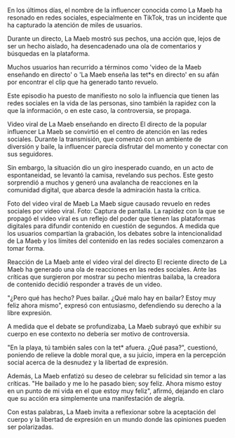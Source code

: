 En los últimos días, el nombre de la influencer conocida como La Maeb ha resonado en redes sociales, especialmente en TikTok, tras un incidente que ha capturado la atención de miles de usuarios.

Durante un directo, La Maeb mostró sus pechos, una acción que, lejos de ser un hecho aislado, ha desencadenado una ola de comentarios y búsquedas en la plataforma.

Muchos usuarios han recurrido a términos como 'video de la Maeb enseñando en directo' o 'La Maeb enseña las tet*s en directo' en su afán por encontrar el clip que ha generado tanto revuelo.


Este episodio ha puesto de manifiesto no solo la influencia que tienen las redes sociales en la vida de las personas, sino también la rapidez con la que la información, o en este caso, la controversia, se propaga.

Video viral de La Maeb enseñando en directo
El directo de la popular influencer La Maeb se convirtió en el centro de atención en las redes sociales. Durante la transmisión, que comenzó con un ambiente de diversión y baile, la influencer parecía disfrutar del momento y conectar con sus seguidores.

Sin embargo, la situación dio un giro inesperado cuando, en un acto de espontaneidad, se levantó la camisa, revelando sus pechos. Este gesto sorprendió a muchos y generó una avalancha de reacciones en la comunidad digital, que abarca desde la admiración hasta la crítica.

Foto del video viral de Maeb 
La Maeb sigue causado revuelo en redes sociales por video viral. Foto: Captura de pantalla.
La rapidez con la que se propagó el video viral es un reflejo del poder que tienen las plataformas digitales para difundir contenido en cuestión de segundos. A medida que los usuarios compartían la grabación, los debates sobre la intencionalidad de La Maeb y los límites del contenido en las redes sociales comenzaron a tomar forma.

Reacción de La Maeb ante el video viral del directo
El reciente directo de La Maeb ha generado una ola de reacciones en las redes sociales. Ante las críticas que surgieron por mostrar su pecho mientras bailaba, la creadora de contenido decidió responder a través de un video.

"¿Pero qué has hecho? Pues bailar. ¿Qué malo hay en bailar? Estoy muy feliz ahora mismo", expresó con entusiasmo, defendiendo su derecho a la libre expresión.

A medida que el debate se profundizaba, La Maeb subrayó que exhibir su cuerpo en ese contexto no debería ser motivo de controversia.


"En la playa, tú también sales con la tet* afuera. ¿Qué pasa?", cuestionó, poniendo de relieve la doble moral que, a su juicio, impera en la percepción social acerca de la desnudez y la libertad de expresión.

Además, La Maeb enfatizó su deseo de celebrar su felicidad sin temor a las críticas. "He bailado y me lo he pasado bien; soy feliz. Ahora mismo estoy en un punto de mi vida en el que estoy muy feliz", afirmó, dejando en claro que su acción era simplemente una manifestación de alegría.

Con estas palabras, La Maeb invita a reflexionar sobre la aceptación del cuerpo y la libertad de expresión en un mundo donde las opiniones pueden ser polarizadas.
